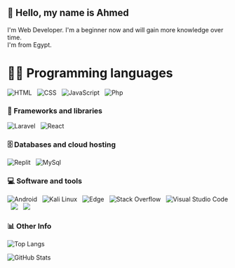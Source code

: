 ## 💨 Hello, my name is Ahmed
I'm Web Developer. I'm a beginner now and will gain more knowledge over time.<br />
I'm from Egypt.

# 👨‍💻 Programming languages

<p>
    <a>
    <img alt="HTML" src="https://img.shields.io/badge/HTML-E34F26.svg?logo=html5&logoColor=white&style=for-the-badge">
    </a>
    &nbsp;
    <a>
    <img alt="CSS" src="https://img.shields.io/badge/CSS-1572B6.svg?logo=css3&logoColor=white&style=for-the-badge">
    </a>
    &nbsp;
    <a>
    <img alt="JavaScript" src="https://img.shields.io/badge/JavaScript-F7DF1E.svg?logo=javascript&logoColor=black&style=for-the-badge">
    </a>
    &nbsp;
    <a>
    <img alt="Php" src="https://img.shields.io/badge/-PHP-3c096c?logo=php&logoColor=white&style=for-the-badge">
    </a>
    <!-- &nbsp;
    <a>
    <img alt="TypeScript" src="https://img.shields.io/badge/TypeScript-007ACC.svg?logo=typescript&logoColor=white&style=for-the-badge">
    </a> -->
</p>

### 🧰 Frameworks and libraries

<p>
    <a>
    <img alt="Laravel" src="https://img.shields.io/badge/Laravel-404d59.svg?logo=laravel&logoColor=white&style=for-the-badge">
    </a>
    &nbsp;
    <a>
    <img alt="React" src="https://img.shields.io/badge/React-20232a.svg?logo=react&logoColor=%2361DAFB&style=for-the-badge">
    </a>
</p>

### 🗄️ Databases and cloud hosting

<p>
    <a>
    <img alt="Replit" src="https://img.shields.io/badge/Replit-430098.svg?logo=replit&logoColor=white&style=for-the-badge">
    </a>
    &nbsp;
    <a>
    <img alt="MySql" src ="https://img.shields.io/badge/MySql-3a86ff.svg?logo=mysql&logoColor=white&style=for-the-badge">
    </a>
</p>

### 💻 Software and tools

<p>
    <a>
    <img alt="Android" src="https://img.shields.io/badge/Android-3DDC84?logo=android&logoColor=white&style=for-the-badge">
    </a>
    &nbsp;
    <a>
    <img alt="Kali Linux" src="https://img.shields.io/badge/Kali%20Linux-1793D1.svg?logo=kali-linux&logoColor=white&style=for-the-badge">
    </a>
    &nbsp;
    <a>
    <img alt="Edge" src="https://img.shields.io/badge/Microsoft_Edge-40916c.svg?logo=Microsoft-Edge&logoColor=white&style=for-the-badge">
    </a>
    <!-- &nbsp;
    <a>
    <img alt="Postman" src="https://img.shields.io/badge/Postman-FF6C37?logo=postman&logoColor=white&style=for-the-badge">
    </a> -->
    &nbsp;
    <a>
    <img alt="Stack Overflow" src="https://img.shields.io/badge/-Stack%20Overflow-FE7A16?logo=stack-overflow&logoColor=white&style=for-the-badge">
    </a>
    &nbsp;
    <a>
    <img alt="Visual Studio Code" src="https://img.shields.io/badge/Visual%20Studio%20Code-0078d7.svg?logo=visual-studio-code&logoColor=white&style=for-the-badge">
    </a>
    &nbsp;
    <a>
    <img src="https://img.shields.io/badge/github%20-%23121011.svg?&style=for-the-badge&logo=github&logoColor=white"/>
    </a>
    &nbsp;
    <a>
    <img src="https://img.shields.io/badge/git%20-%23F05033.svg?&style=for-the-badge&logo=git&logoColor=white"/>
    </a>
</p>

### 📊 Other Info

![Top Langs](https://github-readme-stats.vercel.app/api/top-langs/?username=zk0e&theme=dark&layout=compact)

![GitHub Stats](https://github-readme-stats.vercel.app/api?username=zk0e&show_icons=true&theme=dark)
